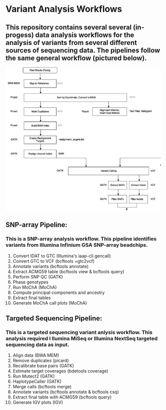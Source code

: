 # Variant Analysis Workflows
## This repository contains several several (in-progess) data analysis workflows for the analysis of variants from several different sources of sequencing data. The pipelines follow the same general workflow (pictured below).
![Variant Calling General Pipeline](/Reference-Files/variant-calling-pipeline.jpeg)

## SNP-array Pipeline:
### This is a SNP-array analysis workflow. This pipeline identifies variants from Illumina Infinium GSA SNP-array beadchips.
1) Convert IDAT to GTC (Illumina's iaap-cli gencall)
2) Convert GTC to VCF (bcftools +gtc2vcf)
3) Annotate variants (bcftools annotate)
4) Extract ACMG59 table (bcftools view & bcftools query)
5) Perform SNP QC (GATK)
6) Phase genotypes 
7) Run MoChA (MoChA)
8) Compute principal components and ancestry
9) Extract final tables
10) Generate MoChA call plots (MoChA)

## Targeted Sequencing Pipeline:
### This is a targeted sequencing variant anlysis workflow. This analysis required I llumina MiSeq or Illumina NextSeq targeted sequencing data as input.

1) Align data (BWA MEM)
2) Remove duplicates (picard)
3) Recalibrate base pairs (GATK)
4) Estimate target coverages (bdetools coverage)
5) Run Mutect2 (GATK)
6) HaplotypeCaller (GATK)
7) Merge calls (bcftools merge)
8) Annotate variants (bcftools annotate & bcftools csq)
9) Extract final table with ACMG59 (bcftools query)
9) Generate IGV plots (IGV)

